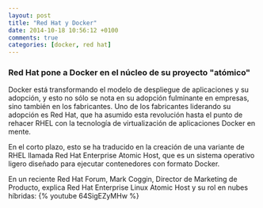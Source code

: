 ```yaml
---
layout: post
title: "Red Hat y Docker"
date: 2014-10-18 10:56:12 +0100
comments: true
categories: [docker, red hat]
---
```

### Red Hat pone a Docker en el núcleo de su proyecto "atómico"

Docker está transformando el modelo de despliegue de aplicaciones y su adopción, y esto no sólo se nota en su adopción fulminante en empresas, sino también en los fabricantes. Uno de los fabricantes liderando su adopción es Red Hat, que ha asumido esta revolución hasta el punto de rehacer RHEL con la tecnología de virtualización de aplicaciones Docker en mente. 
<!-- MORE -->
En el corto plazo, esto se ha traducido en la creación de una variante de RHEL llamada Red Hat Enterprise Atomic Host, que es un sistema operativo ligero diseñado para ejecutar contenedores con formato Docker.

En un reciente Red Hat Forum, Mark Coggin, Director de Marketing de Producto, explica Red Hat Enterprise Linux Atomic Host y su rol en nubes híbridas:
{% youtube 64SigEZyMHw %}